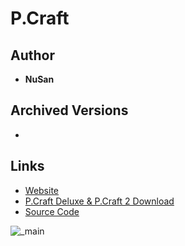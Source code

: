 <detail>

# P.Craft 
  
>
  
## Author 
- **NuSan** 

## Archived Versions 
- ![]() 

## Links
- [Website](https://nusan.itch.io/pcraft) 
- [P.Craft Deluxe & P.Craft 2 Download](https://nusan.itch.io/pcraft) 
- [Source Code](https://nusan.itch.io/pcraft)  

![_main]()
![]()
</detail>
<p>

<detail>